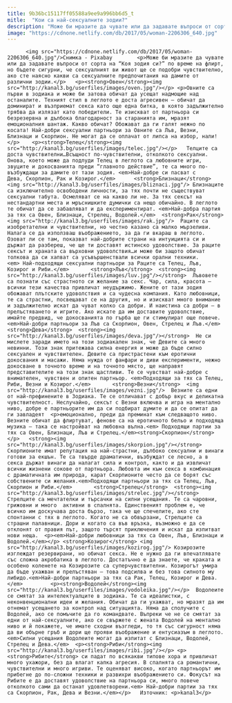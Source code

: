 ```yaml
---
title: 9b36bc15117ff05588a9ee9a996bb6d5_t
mitle:  "Кои са най-сексуалните зодии?"
description: "Може би мразите да чувате или да задавате въпроси от сорта на “Коя зодия си?” по време на флирт, но бъдете сигурни, че сексуалният ви живот ще се подобри чувствително, ако сте наясно какви са сексуалните предпочитания на дамите от различни зодии. Овен Овните са първи в зодиака и може би затова обичат да усещат …"
image: "https://cdnone.netlify.com/db/2017/05/woman-2206306_640.jpg"
---
```


          <img src="https://cdnone.netlify.com/db/2017/05/woman-2206306_640.jpg"/>Снимка - Pixabay        <p>Може би мразите да чувате или да задавате въпроси от сорта на “Коя зодия си?” по време на флирт, но бъдете сигурни, че сексуалният ви живот ще се подобри чувствително, ако сте наясно какви са сексуалните предпочитания на дамите от различни зодии.</p>   <p><strong>Овен</strong><img src="http://kanal3.bg/userfiles/images/oven.jpg"/></p> <p>Овните са първи в зодиака и може би затова обичат да усещат надмощие над останалите. Техният стил в леглото е доста агресивен – обичат да доминират и възприемат секса като още една битка, в която задължително трябва да излязат като победители. Те изискват от партньора си безрезервна и дълбока благодарност за старанията им, мразят емоционалния шантаж. Какво обичат? Обожават да ги галят нежно по косата! Най-добри сексуални партньори за Овните са Лъв, Везни, Близнаци и Скорпион. Не могат да се оплачат от липса на избор, нали!</p>    <p><strong>Телец</strong><img src="http://kanal3.bg/userfiles/images/telec.jpg"/></p>   Телците са доста чувствителни…Всъщност по-чувствителни, отколкото сексуални. Онова, което може да подлуди Телец в леглото са любовните игри, звуците и докосванията преди “главното действие”, те са много по-възбуждащи за дамите от тази зодия. <em>Най-добре си пасват с Дева, Скорпион, Рак и Козирог.</em>      <strong>Близнаци</strong>  <img src="http://kanal3.bg/userfiles/images/bliznaci.jpg"/> Близнаците са изключително освободени личности, за тях почти не съществуват сексуални табута. Осмеляват се на какво ли не. За тях сексът на нестандартни места и мръснишките думички са нещо обичайно. В леглото те обичат да се забавляват и да експериментират. <em>Най-добра партия за тях са Овен, Близнаци, Стрелец, Водолей.</em>  <strong>Рак</strong>  <img src="http://kanal3.bg/userfiles/images/rak.jpg"/>  Раците са изобретателни и чувствителни, но честно казано са малко мързеливи. Налага се да използваш въображението, за да ги вкараш в леглото. Озоват ли се там, показват най-добрите страни на интуицията си и държат да разбереш, че ще ти доставят истинско удоволствие. За раците сексът и храната са върховни удоволствия…и може би защото обичат толкова да си хапват са усъвършенствали всички орални техники.<em> Най-подходящи сексуални партньори за Раците са Телец, Лъв, Козирог и Риби.</em>       <strong>Лъв</strong>  <strong><img src="http://kanal3.bg/userfiles/images/luv.jpg"/></strong>  Лъвовете са познати със страстното си желание за секс. Чар, сила, красота – всички тези качества привличат неудържимо. Жените от тази зодия обожават плътските удоволствия и са чудесна компания. Като любовници, те са страстни, посвещават се на другия, но и изискват много внимание и задължително искат да чуват колко са добри. И наистина са добри – в прелъстяването и игрите. Ако искате да им доставите удоволствие, имайте предвид, че докосванията по гърба ще ги стимулират още повече. <em>Най-добри партньори за Лъв са Скорпион, Овен, Стрелец и Лъв.</em>  <strong>Дева</strong>  <strong><img src="http://kanal3.bg/userfiles/images/deva.jpg"/></strong>  Не си мислете заради името на този зодиакален знак, че Девите са много невинни. Този знак притежава силна енергия и може да бъде силно сексуален и чувствителен. Девите са пристрастени към еротични докосвания и масажи. Няма нужда от фанфари и диви експерименти, нежно докосване в точното време и на точното място, ще направят представителите на този знак щастливи. Те се чувстват най-добре с внимателен, чувствен и опитен партньор. <em>Подходящи за тях са Телец, Риби, Везни и Козирог.</em>       <strong>Везни</strong>  <img src="http://kanal3.bg/userfiles/images/vezni.jpg"/>  Везните са едни от най-префинените в Зодиака. Те се отличават с добър вкус и деликатна чувствителност. Неслучайно, сексът с Везни включва и игра на ментално ниво, добре е партньорите им да си подбират думите и да се опитат да ги завладеят  <p>емоционално, преди да преминат към следващото ниво. Везните обичат да флиртуват, фенове са на еротичното бельо и подходяща музика – така се настройват на любовна вълна.<em> Подходящи партии за тях са Овен, Близнаци, Лъв и Стрелец.</em><strong>Скорпион</strong></p>   <strong><img src="http://kanal3.bg/userfiles/images/skorpion.jpg"/></strong> Скорпионите имат репутация на най-страстни, дълбоко сексуални и винаги готови за екшън. Те са твърде драматични, възбуждат се лесно, а в секса държат винаги да налагат сила и контрол, както и да извличат всички жизнени сокове от партньора. Любовта им към секса в комбинация с драматичната им природа, карат Скорпионите често да се борят със собствените си желания.<em>Подходящи партньори за тях са Телец, Лъв, Скорпион и Риби.</em>       <strong>Стрелец</strong>  <strong><img src="http://kanal3.bg/userfiles/images/strelec.jpg"/></strong>  Стрелците са мечтателки и търсачки на силни усещания. Те са чаровни, грижовни и много  активни в спалнята. Единственият проблем е, че всичко им доскучава доста бързо, така че ще спечелите, ако сте спонтанни с тях в леглото. Когато не са обвързани, Стрелците са страшни палавници. Дори и когато са във връзка, възможно е да се отклонят от правия път, защото търсят приключения и искат да изпитват нови неща.  <p><em>Най-добри любовници за тях са Овен, Лъв, Близнаци и Водолей.</em></p> <strong>Козирог</strong> <img src="http://kanal3.bg/userfiles/images/kozirog.jpg"/> Козирозите изглеждат резервирани, но обичат секса. Не е нужно да ги впечатлявате със сложна акробатика в леглото. Достатъчно е да знаете, че краката и особено коленете на Козирозите са суперчувствителни. Козирогът умира да бъде ухажван и прелъстяван – това подсилва и без това силното му либидо.<em>Най-добри партньори за тях са Рак, Телец, Козирог и Дева.</em>         <p><strong>Водолей</strong><img src="http://kanal3.bg/userfiles/images/vodoleika.jpg"/></p>  Водолеите се смятат за интелектуалците в зодиака. Те са идеалистки, с неконвенционални идеи и желания. Обичат да ги ухажват, но мразят да им отнемат усещането за контрол над ситуацията. Няма да сполучите с Водолей, ако се помъчите да го командвате. Въпреки че не се смятат за едни от най-сексуалните, ако се свържете с жената Водолей на ментално ниво и й покажете, че имате сходни възгледи, то тя със сигурност няма да ви обърне гръб и дори ще прояви въображение и ентусиазъм в леглото. <em>Силни усещания Водолеите могат да изпитат с Близнаци, Водолей, Стрелец и Дева.</em>  <p><strong>Риби</strong><img src="http://kanal3.bg/userfiles/images/ribi.jpg"/></p> <p><strong>Рибите</strong> си падат по всякакви типове хора и привличат много ухажори, без да влагат капка агресия. В спалнята са романтични, чувствителни и много игриви. Те оценяват високо, когато партньорът им прибегне до по-сложни техники и развихри въображението си. Фокусът на Рибите е да доставят удоволствие на партньора си, много повече отколкото сами да останат удовлетворени.<em> Най-добри партии за тях са Скорпион, Рак, Дева и Везни.</em></p>   Източник: <p>kanal3</p>        